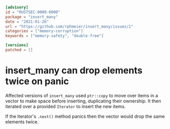 ```toml
[advisory]
id = "RUSTSEC-0000-0000"
package = "insert_many"
date = "2021-01-26"
url = "https://github.com/rphmeier/insert_many/issues/1"
categories = ["memory-corruption"]
keywords = ["memory-safety", "double-free"]

[versions]
patched = []
```

# insert_many can drop elements twice on panic

Affected versions of `insert_many` used `ptr::copy` to move over items in a
vector to make space before inserting, duplicating their ownership. It then
iterated over a provided `Iterator` to insert the new items.

If the iterator's `.next()` method panics then the vector would drop the same
elements twice.
